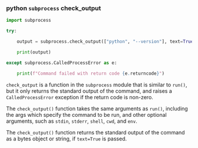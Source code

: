 ### python `subprocess` check_output
```python
import subprocess

try:

    output = subprocess.check_output(["python", "--version"], text=True)

    print(output)

except subprocess.CalledProcessError as e:

    print(f"Command failed with return code {e.returncode}")

```

`check_output` is a function in the `subprocess` module that is similar to `run()`, but it only returns the standard output of the command, and raises a `CalledProcessError` exception if the return code is non-zero.

The `check_output()` function takes the same arguments as `run()`, including the args which specify the command to be run, and other optional arguments, such as `stdin`, `stderr`, `shell`, `cwd`, and `env`.

The `check_output()` function returns the standard output of the command as a bytes object or string, if `text=True` is passed.